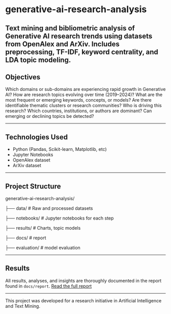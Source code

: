 # generative-ai-research-analysis
Text mining and bibliometric analysis of Generative AI research trends using datasets from OpenAlex and ArXiv. Includes preprocessing, TF-IDF, keyword centrality, and LDA topic modeling.
---

## Objectives
Which domains or sub-domains are experiencing rapid growth in Generative AI?
How are research topics evolving over time (2019–2024)?
What are the most frequent or emerging keywords, concepts, or models?
Are there identifiable thematic clusters or research communities?
Who is driving this research? Which countries, institutions, or authors are dominant?
Can emerging or declining topics be detected?

---

## Technologies Used
- Python (Pandas, Scikit-learn, Matplotlib, etc)
- Jupyter Notebooks
- OpenAlex dataset
- ArXiv dataset 

---

## Project Structure
generative-ai-research-analysis/

├── data/ # Raw and processed datasets

├── notebooks/ # Jupyter notebooks for each step

├── results/ # Charts, topic models

├── docs/ # report

├── evaluation/ # model evaluation 

---

## Results
All results, analyses, and insights are thoroughly documented in the report found in `docs/report`.
[Read the full report](docs/report/report.pdf)

---

This project was developed for a research initiative in Artificial Intelligence and Text Mining.
